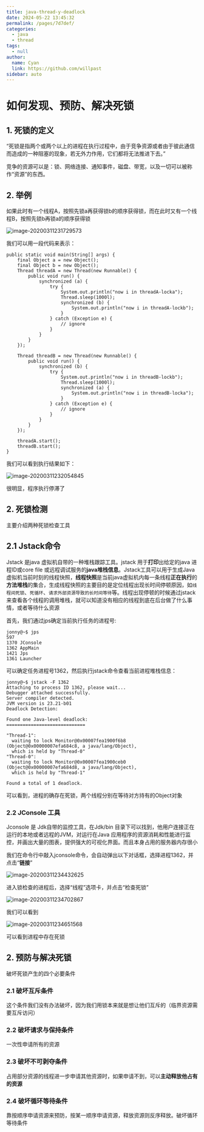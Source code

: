 ```yaml
---
title: java-thread-y-deadlock
date: 2024-05-22 13:45:32
permalink: /pages/7d7def/
categories: 
  - java
  - thread
tags: 
  - null
author: 
  name: Cyan
  link: https://github.com/willpast
sidebar: auto
---
```

# 如何发现、预防、解决死锁

## 1. 死锁的定义

“死锁是指两个或两个以上的进程在执行过程中，由于竞争资源或者由于彼此通信而造成的一种阻塞的现象，若无外力作用，它们都将无法推进下去。”

竞争的资源可以是：锁、网络连接、通知事件，磁盘、带宽，以及一切可以被称作“资源”的东西。

## 2. 举例

如果此时有一个线程A，按照先锁a再获得锁b的顺序获得锁，而在此时又有一个线程B，按照先锁b再锁a的顺序获得锁

![image-20200311231729573](https://zszblog.oss-cn-beijing.aliyuncs.com/zszblog/blogimage-master/img/image-20200311231729573.png)

我们可以用一段代码来表示：

```
public static void main(String[] args) {
    final Object a = new Object();
    final Object b = new Object();
    Thread threadA = new Thread(new Runnable() {
        public void run() {
            synchronized (a) {
                try {
                    System.out.println("now i in threadA-locka");
                    Thread.sleep(1000l);
                    synchronized (b) {
                        System.out.println("now i in threadA-lockb");
                    }
                } catch (Exception e) {
                    // ignore
                }
            }
        }
    });

    Thread threadB = new Thread(new Runnable() {
        public void run() {
            synchronized (b) {
                try {
                    System.out.println("now i in threadB-lockb");
                    Thread.sleep(1000l);
                    synchronized (a) {
                        System.out.println("now i in threadB-locka");
                    }
                } catch (Exception e) {
                    // ignore
                }
            }
        }
    });

    threadA.start();
    threadB.start();
}

```

我们可以看到执行结果如下：

![image-20200311232054845](https://zszblog.oss-cn-beijing.aliyuncs.com/zszblog/blogimage-master/img/image-20200311232054845.png)

很明显，程序执行停滞了

## 2. 死锁检测

主要介绍两种死锁检查工具

## 2.1 Jstack命令

Jstack 是java 虚拟机自带的一种堆栈跟踪工具。jstack 用于**打印**出给定的java 进程ID或core file 或远程调试服务的**java堆栈信息**。Jstack工具可以用于生成Java虚拟机当前时刻的线程快照，**线程快照**是当前java虚拟机内每一条线程**正在执行**的**方法堆栈**的集合，生成线程快照的主要目的是定位线程出现长时间停顿原因，如`线程间死锁`、`死循环`、`请求外部资源导致的长时间等待`等。线程出现停顿的时候通过jstack来查看各个线程的调用堆栈，就可以知道没有相应的线程到底在后台做了什么事情，或者等待什么资源

首先，我们通过jps确定当前执行任务的进程号:

```
jonny@~$ jps
597
1370 JConsole
1362 AppMain
1421 Jps
1361 Launcher
```



可以确定任务进程号1362，然后执行jstack命令查看当前进程堆栈信息：

```
jonny@~$ jstack -F 1362
Attaching to process ID 1362, please wait...
Debugger attached successfully.
Server compiler detected.
JVM version is 23.21-b01
Deadlock Detection:

Found one Java-level deadlock:
=============================

"Thread-1":
  waiting to lock Monitor@0x00007fea1900f6b8 (Object@0x00000007efa684c8, a java/lang/Object),
  which is held by "Thread-0"
"Thread-0":
  waiting to lock Monitor@0x00007fea1900ceb0 (Object@0x00000007efa684d8, a java/lang/Object),
  which is held by "Thread-1"

Found a total of 1 deadlock.

```

可以看到，进程的确存在死锁，两个线程分别在等待对方持有的Object对象

### 2.2 JConsole 工具

Jconsole 是 Jdk自带的监控工具，在Jdk/bin 目录下可以找到，他用户连接正在运行的本地或者远程的JVM，对运行在Java 应用程序的资源消耗和性能进行监控，并画出大量的图表，提供强大的可视化界面。而且本身占用的服务器内存很小

我们在命令行中敲入jconsole命令，会自动弹出以下对话框，选择进程1362，并点击“**链接**”

![image-20200311234432625](https://zszblog.oss-cn-beijing.aliyuncs.com/zszblog/blogimage-master/img/image-20200311234432625.png)

进入锁检查的进程后，选择“线程”选项卡，并点击“检查死锁”

![image-20200311234702867](https://zszblog.oss-cn-beijing.aliyuncs.com/zszblog/blogimage-master/img/image-20200311234702867.png)

我们可以看到

![image-20200311234651568](https://zszblog.oss-cn-beijing.aliyuncs.com/zszblog/blogimage-master/img/image-20200311234651568.png)

可以看到进程中存在死锁

## 2. 预防与解决死锁

破坏死锁产生的四个必要条件

### 2.1 破坏互斥条件

这个条件我们没有办法破坏，因为我们用锁本来就是想让他们互斥的（临界资源需要互斥访问）

### 2.2 破坏请求与保持条件

一次性申请所有的资源

### 2.3 破坏不可剥夺条件

占用部分资源的线程进一步申请其他资源时，如果申请不到，可以**主动释放他占有的资源**

### 2.4 破坏循环等待条件

靠按顺序申请资源来预防，按某一顺序申请资源，释放资源则反序释放。破坏循环等待条件
